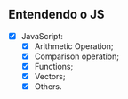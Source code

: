 ## Entendendo o JS

- [x] JavaScript:
  - [x] Arithmetic Operation;
  - [x] Comparison operation;
  - [x] Functions;
  - [x] Vectors;
  - [x] Others.